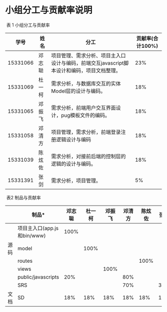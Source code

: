 # 小组分工与贡献率说明

​                                                                       表 1  小组分工与贡献率

| 学号       | 姓名   | 分工                                       | 贡献率(合计100%) |
| -------- | ---- | ---------------------------------------- | ----------- |
| 15331066 | 邓志聪  | 项目管理、需求分析、项目主入口设计与编码，前端交互javascript脚本设计和编码，项目文档整理。 | 23%         |
| 15331069 | 杜一柯  | 需求分析，与数据库交互的实体Model层的设计与编码。              | 18%         |
| 15331065 | 邓振飞  | 需求分析，前端用户交互界面设计，pug模板文件的编码。              | 18%         |
| 15331058 | 邓清方  | 项目管理，需求分析，前端登录注册逻辑设计与编码                  | 18%         |
| 15331039 | 陈炫佐  | 需求分析，对接前后端的控制层的逻辑的设计与编码。                 | 18%         |
| 15331391 | 张剑   | 需求分析，项目管理。                               | 5%          |



​                                                                         表2  制品与贡献率

|      | 制品*                   | 邓志聪  | 杜一柯  | 邓振飞  | 邓清方  | 陈炫佐  | 张剑   |
| ---- | --------------------- | ---- | ---- | ---- | ---- | ---- | ---- |
|      | 项目主入口(app.js和bin/www) | 100% |      |      |      |      |      |
| 源码   | model                 |      | 100% |      |      |      |      |
|      | routes                |      |      |      |      | 100% |      |
|      | views                 |      |      | 100% |      |      |      |
|      | public/javascripts    | 20%  |      |      | 80%  |      |      |
|      | SRS                   |      |      |      | 70%  |      | 30%  |
| 文档   | SD                    | 18%  | 18%  | 18%  | 18%  | 18%  | 10%  |



